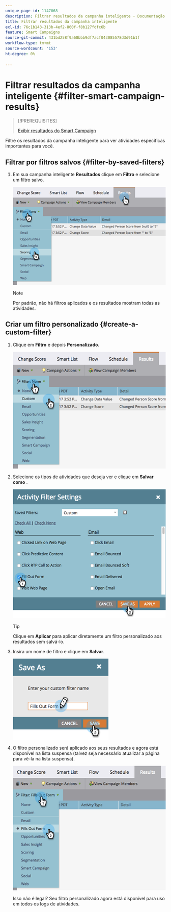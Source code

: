 ```yaml
---
unique-page-id: 1147068
description: Filtrar resultados da campanha inteligente - Documentação do Marketo - Documentação do produto
title: Filtrar resultados da campanha inteligente
exl-id: 76c1b143-313b-4ef2-860f-f8b127fdfc6b
feature: Smart Campaigns
source-git-commit: 431bd258f9a68bbb9df7acf043085578d3d91b1f
workflow-type: tm+mt
source-wordcount: '153'
ht-degree: 0%

---
```


# Filtrar resultados da campanha inteligente {#filter-smart-campaign-results}

>[!PREREQUISITES]
>
>[Exibir resultados do Smart Campaign](/help/marketo/product-docs/core-marketo-concepts/smart-campaigns/smart-campaign-data/view-smart-campaign-results.md)

Filtre os resultados da campanha inteligente para ver atividades específicas importantes para você.

## Filtrar por filtros salvos {#filter-by-saved-filters}

1. Em sua campanha inteligente **Resultados** clique em **Filtro** e selecione um filtro salvo.

   ![](assets/resultsfilter-hands.png)

   >[!NOTE]
   >
   >Por padrão, não há filtros aplicados e os resultados mostram todas as atividades.

## Criar um filtro personalizado {#create-a-custom-filter}

1. Clique em **Filtro** e depois **Personalizado**.

   ![](assets/filterscustom-hands.png)

1. Selecione os tipos de atividades que deseja ver e clique em **Salvar como** .

   ![](assets/activityfiltersettings-hands.png)

   >[!TIP]
   >
   >Clique em **Aplicar** para aplicar diretamente um filtro personalizado aos resultados sem salvá-lo.

1. Insira um nome de filtro e clique em **Salvar**.

   ![](assets/saveasfilter-hands.png)

1. O filtro personalizado será aplicado aos seus resultados e agora está disponível na lista suspensa (talvez seja necessário atualizar a página para vê-la na lista suspensa).

   ![](assets/customfilter-hands.png)

   Isso não é legal? Seu filtro personalizado agora está disponível para uso em todos os logs de atividades.
